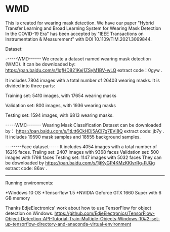 # WMD
This is created for wearing mask detection. We have our paper "Hybrid Transfer Learning and Broad Learning System for Wearing Mask Detection In the COVID-19 Era" has been accepted by  "IEEE Transactions on Instrumentation & Measurement" with DOI 10.1109/TIM.2021.3069844. 


Dataset: 

------WMD------
We create a dataset named wearing mask detection (WMD).  It can be downloaded by: https://pan.baidu.com/s/1gfHD821Kej1ZSyM1BV-wLQ extract code：0gyw .

It includes 7804 images with a total number of 26403 wearing masks. It is divided into three parts:

Training set: 5410 images, with 17654 wearing masks

Validation set: 800 images, with 1936 wearing masks

Testing set: 1594 images, with 6813 wearing masks.

-----WMC-------
Wearing Mask Classification Dataset can be downloaded by： https://pan.baidu.com/s/1tLtt6CkHDj5ACI7g7EVi8Q  extract code: jb7y . 
It includes 19590 mask samples and 18555 background samples.
 
 
 --------Face dataset-----
 It includes 4054 images with a total number of 16216 faces. 
Traiing set: 2407 images with 9368 faces
Validation set:  500 images  with  1798 faces 
Testing set:   1147 images with  5032 faces 
They can be downloaded by https://pan.baidu.com/s/1jtKyGP4KMzKKIvrRg-PJQg 
extract code: 86av .
 
 
---------------
Running environments:

*Windows 10 OS   *Tensorflow 1.5   *NVIDIA Geforce GTX 1660 Super with 6 GB memory

Thanks EdjeElectronics' work about how to use TensorFlow for object detection on Windows. 
https://github.com/EdjeElectronics/TensorFlow-Object-Detection-API-Tutorial-Train-Multiple-Objects-Windows-10#2-set-up-tensorflow-directory-and-anaconda-virtual-environment
 
